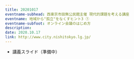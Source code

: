 ```yaml
---
title: 20201017
eventname-subhead: 西東京市田無公民館主催 現代的課題を考える講座
eventname: 地域から"孤立"をなくすヒント3 ①
eventname-subfoot: オンライン会議のはじめ方
description: 
date: 2020.10.17
link: http://www.city.nishitokyo.lg.jp/
---
```

- 講義スライド（準備中）
